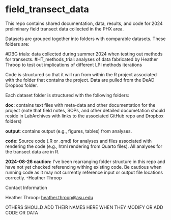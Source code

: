 # field_transect_data

This repo contains shared documentation, data, results, and code for 2024 preliminary field transect data collected in the PHX area.

Datasets are grouped together into folders with comparable datasets. These folders are:
  
  #DBG trials: data collected during summer 2024 when testing out methods for transects.
  #HT_methods_trial: analyses of data fabricated by Heather Throop to test out implications of different LPI methods iterations

Code is structured so that it will run from within the R project associated with the folder that contains the project. Data are pulled from the DeAD Dropbox folder. 

Each dataset folder is structured with the following folders:

**doc**: contains text files with meta-data and other documentation for the project (note that field notes, SOPs, and other detailed documetation should reside in LabArchives with links to the associated GitHub repo and Dropbox folders)

**output**: contains output (e.g., figures, tables) from analyses.

**code**: Source code (.R or .qmd) for analyses and files associated with rendering the code (e.g., html rendering from Quarto files). All analyses for the transect data are in R. 

**2024-08-26 caution:** I've been rearranging folder structure in this repo and have not yet checked referencing withing existing code. Be cautious when running code as it may not currently reference input or output file locations correctly. -Heather Throop

Contact Information

Heather Throop: heather.throop@asu.edu 

OTHERS SHOULD ADD THEIR NAMES HERE WHEN THEY MODIFY OR ADD CODE OR DATA
